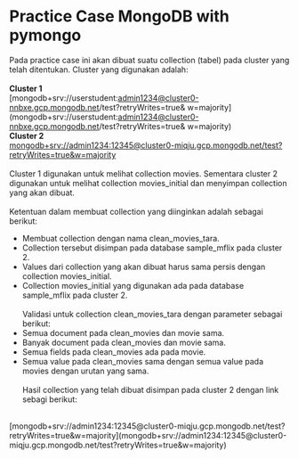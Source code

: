# Practice Case MongoDB with pymongo
Pada practice case ini akan dibuat suatu collection (tabel) pada cluster yang telah ditentukan. Cluster yang digunakan adalah:
<br><br>
**Cluster 1** <br>
[mongodb+srv://userstudent:admin1234@cluster0-nnbxe.gcp.mongodb.net/test?retryWrites=true& w=majority](mongodb+srv://userstudent:admin1234@cluster0-nnbxe.gcp.mongodb.net/test?retryWrites=true& w=majority) <br>
**Cluster 2** <br>
[mongodb+srv://admin1234:12345@cluster0-miqju.gcp.mongodb.net/test?retryWrites=true&w=majority](mongodb+srv://admin1234:12345@cluster0-miqju.gcp.mongodb.net/test?retryWrites=true&w=majority)
<br><br>
Cluster 1 digunakan untuk melihat collection movies. Sementara cluster 2 digunakan untuk melihat collection movies_initial dan menyimpan collection yang akan dibuat.
<br><br>
Ketentuan dalam membuat collection yang diinginkan adalah sebagai berikut:
- Membuat collection dengan nama clean_movies_tara.
- Collection tersebut disimpan pada database sample_mflix pada cluster 2.
- Values dari collection yang akan dibuat harus sama persis dengan collection movies_initial.
- Collection movies_initial yang digunakan ada pada database sample_mflix pada cluster 2.
<br><br>
Validasi untuk collection clean_movies_tara dengan parameter sebagai berikut:
- Semua document pada clean_movies dan movie sama.
- Banyak document pada clean_movies dan movie sama.
- Semua fields pada clean_movies ada pada movie.
- Semua value pada clean_movies sama dengan semua value pada movies dengan urutan yang sama.
<br><br>
Hasil collection yang telah dibuat disimpan pada cluster 2 dengan link sebagi berikut:
<br>
[mongodb+srv://admin1234:12345@cluster0-miqju.gcp.mongodb.net/test?retryWrites=true&w=majority](mongodb+srv://admin1234:12345@cluster0-miqju.gcp.mongodb.net/test?retryWrites=true&w=majority)
